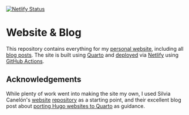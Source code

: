 [![Netlify Status](https://api.netlify.com/api/v1/badges/7256a82e-e340-4ff3-817a-b74a275d57c5/deploy-status)](https://app.netlify.com/sites/hcostax/deploys)

# Website & Blog

This repository contains everything for my [personal website](https://hcostax.com), including all [blog posts](https://hcostax.com/blog). The site is built using [Quarto](https://quarto.org/) and [deployed](https://quarto.org/docs/publishing/netlify.html) via [Netlify](https://netlify.com) using [GitHub Actions](https://github.com/quarto-dev/quarto-actions/tree/main/publish).

## Acknowledgements

While plenty of work went into making the site my own, I used Silvia Canelón's [website](https://silviacanelon.com/) [repository](https://github.com/spcanelon/silvia) as a starting point, and their excellent blog post about [porting Hugo websites to Quarto](https://silviacanelon.com/blog/2023-09-29-hello-quarto/) as guidance. 

